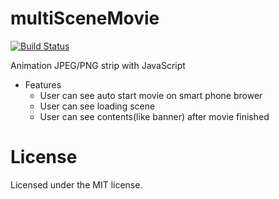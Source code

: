 multiSceneMovie
====

[![Build Status](https://travis-ci.org/shin1ohno/jani.svg?branch=master)](https://travis-ci.org/shin1ohno/jani)

Animation JPEG/PNG strip with JavaScript

- Features
  - User can see auto start movie on smart phone brower
  - User can see loading scene
  - User can see contents(like banner) after movie finished

License
====

Licensed under the MIT license.
